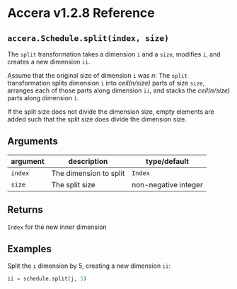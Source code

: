 [//]: # (Project: Accera)
[//]: # (Version: v1.2.8)

# Accera v1.2.8 Reference

## `accera.Schedule.split(index, size)`
The `split` transformation takes a dimension `i` and a `size`, modifies `i`, and creates a new dimension `ii`.

Assume that the original size of dimension `i` was *n*: The `split` transformation splits dimension `i` into *ceil(n/size)* parts of size `size`, arranges each of those parts along dimension `ii`, and stacks the *ceil(n/size)* parts along dimension `i`.

If the split size does not divide the dimension size, empty elements are added such that the split size does divide the dimension size.

## Arguments

argument | description | type/default
--- | --- | ---
`index` | The dimension to split | `Index`
`size` | The split size | non-negative integer

## Returns
`Index` for the new inner dimension

## Examples

Split the `i` dimension by 5, creating a new dimension `ii`:

```python
ii = schedule.split(j, 5)
```

<div style="page-break-after: always;"></div>


